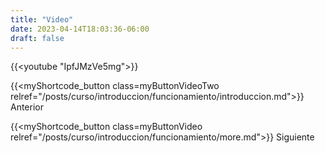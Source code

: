 ```yaml
---
title: "Video"
date: 2023-04-14T18:03:36-06:00
draft: false
---
```


{{<youtube "IpfJMzVe5mg">}}

{{<myShortcode_button class=myButtonVideoTwo relref="/posts/curso/introduccion/funcionamiento/introduccion.md">}} Anterior

{{<myShortcode_button class=myButtonVideo relref="/posts/curso/introduccion/funcionamiento/more.md">}} Siguiente